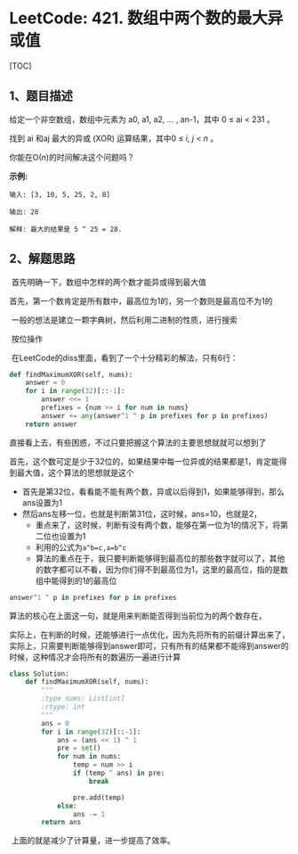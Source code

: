 # LeetCode: 421. 数组中两个数的最大异或值

[TOC]

## 1、题目描述

给定一个非空数组，数组中元素为 a0, a1, a2, … , an-1，其中 0 ≤ ai < 231 。

找到 ai 和aj 最大的异或 (XOR) 运算结果，其中0 ≤ *i*,  *j* < *n* 。

你能在O(*n*)的时间解决这个问题吗？

**示例:**

```
输入: [3, 10, 5, 25, 2, 8]

输出: 28

解释: 最大的结果是 5 ^ 25 = 28.
```

## 2、解题思路

​	首先明确一下，数组中怎样的两个数才能异或得到最大值

​	首先，第一个数肯定是所有数中，最高位为1的，另一个数则是最高位不为1的

​	一般的想法是建立一颗字典树，然后利用二进制的性质，进行搜索

​	按位操作

​	在LeetCode的diss里面，看到了一个十分精彩的解法，只有6行：

```python
def findMaximumXOR(self, nums):
    answer = 0
    for i in range(32)[::-1]:
        answer <<= 1
        prefixes = {num >> i for num in nums}
        answer += any(answer^1 ^ p in prefixes for p in prefixes)
    return answer
```

​	直接看上去，有些困惑，不过只要把握这个算法的主要思想就就可以想到了

​	首先，这个数可定是少于32位的，如果结果中每一位异或的结果都是1，肯定能得到最大值，这个算法的思想就是这个

- 首先是第32位，看看能不能有两个数，异或以后得到1，如果能够得到，那么ans设置为1
- 然后ans左移一位，也就是判断第31位，这时候，ans=10，也就是2，
  - 重点来了，这时候，判断有没有两个数，能够在第一位为1的情况下，将第二位也设置为1
  - 利用的公式为`a^b=c,a=b^c`
  - 算法的重点在于，我只要判断能够得到最高位的那些数字就可以了，其他的数字都可以不看，因为你们得不到最高位为1，这里的最高位，指的是数组中能得到的1的最高位

```python
answer^1 ^ p in prefixes for p in prefixes
```

算法的核心在上面这一句，就是用来判断能否得到当前位为的两个数存在，

​	实际上，在判断的时候，还能够进行一点优化，因为先将所有的前缀计算出来了，实际上，只需要判断能够得到answer即可，只有所有的结果都不能得到answer的时候，这种情况才会将所有的数遍历一遍进行计算

```python
class Solution:
    def findMaximumXOR(self, nums):
        """
        :type nums: List[int]
        :rtype: int
        """
        ans = 0
        for i in range(32)[::-1]:
            ans = (ans << 1) ^ 1
            pre = set()
            for num in nums:
                temp = num >> i
                if (temp ^ ans) in pre:
                    break

                pre.add(temp)
            else:
                ans -= 1
        return ans
```

​	上面的就是减少了计算量，进一步提高了效率。
